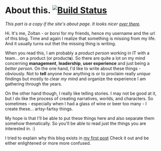 # About this. [![Build Status](https://travis-ci.org/borsi/borsi.github.io.svg?branch=master)](https://travis-ci.org/borsi/borsi.github.io)

*This part is a copy if the site's about page. It looks nicer [over there](http://borsi.hu/about/).*

Hi. It's me, Zoltan - or *borsi* for my friends, hence my username and the url of this blog. 
Time and again I realize that something is missing from my life.
And it usually turns out thet the missing thing is writing. 

When you read this, I am probably a *product person* working in IT with a team... on a product (or product**s**). 
So there are quite a lot on my mind concerning **management**, **leadership**, **user experience** and just being a *better person*. 
On the one hand, I'd like to write about these things - obviously. 
Not to **tell** anyone *how* anything is or to proclaim really *unique* findings but mostly to clear *my* mind and organize the experience I am gathering through the years.

On the other hand though, I really like telling stories. 
I may not be good at it, but I do like the process of creating narratives, worlds, and characters. 
So sometimes - especially when I had a glass of wine or beer too many - I create these... artsy-fartsy things.

My hope is that I'll be able to put these things here and also separate them somehow thematically. So you'll be able to read just the things you are interested in. :)

I tried to explain why this blog exists in [my first post](./_posts/2017-06-11-things-to-come.markdown)
Check it out and be either enlightened or more more confused.
